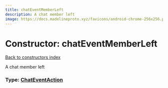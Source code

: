 ```yaml
---
title: chatEventMemberLeft
description: A chat member left
image: https://docs.madelineproto.xyz/favicons/android-chrome-256x256.png
---
```

# Constructor: chatEventMemberLeft  
[Back to constructors index](index.md)



A chat member left




### Type: [ChatEventAction](../types/ChatEventAction.md)


